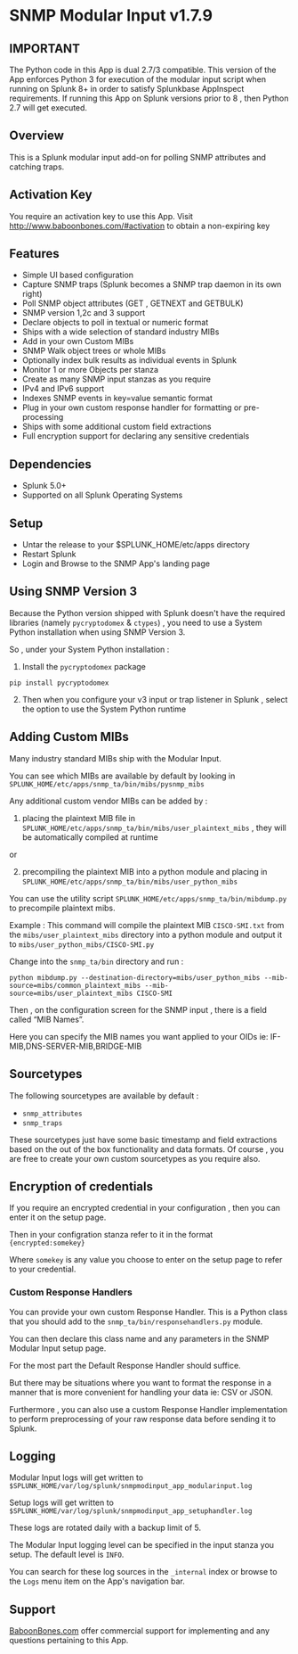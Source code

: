 # SNMP Modular Input v1.7.9

## IMPORTANT

The Python code in this App is dual 2.7/3 compatible.
This version of the App enforces Python 3 for execution of the modular input script when running on Splunk 8+ in order to satisfy Splunkbase AppInspect requirements.
If running this App on Splunk versions prior to 8 , then Python 2.7 will get executed.

## Overview

This is a Splunk modular input add-on for polling SNMP attributes and catching traps.

## Activation Key

You require an activation key to use this App. Visit http://www.baboonbones.com/#activation to obtain a non-expiring key

## Features

* Simple UI based configuration
* Capture SNMP traps (Splunk becomes a SNMP trap daemon in its own right)
* Poll SNMP object attributes (GET , GETNEXT and GETBULK)
* SNMP version 1,2c and 3 support
* Declare objects to poll in textual or numeric format
* Ships with a wide selection of standard industry MIBs
* Add in your own Custom MIBs
* SNMP Walk object trees or whole MIBs
* Optionally index bulk results as individual events in Splunk
* Monitor 1 or more Objects per stanza
* Create as many SNMP input stanzas as you require
* IPv4 and IPv6 support
* Indexes SNMP events in key=value semantic format
* Plug in your own custom response handler for formatting or pre-processing
* Ships with some additional custom field extractions
* Full encryption support for declaring any sensitive credentials

## Dependencies

* Splunk 5.0+
* Supported on all Splunk Operating Systems

## Setup

* Untar the release to your $SPLUNK_HOME/etc/apps directory
* Restart Splunk
* Login and Browse to the SNMP App's landing page


## Using SNMP Version 3 

Because the Python version shipped with Splunk doesn't have the required libraries (namely `pycryptodomex` & `ctypes`) , you need to use a System Python installation when using SNMP Version 3.

So , under your System Python installation : 

1) Install the `pycryptodomex` package 

`pip install pycryptodomex`

2) Then when you configure your v3 input or trap listener in Splunk , select the option to use the System Python runtime


## Adding Custom MIBs

Many industry standard MIBs ship with the Modular Input.

You can see which MIBs are available by default by looking in `SPLUNK_HOME/etc/apps/snmp_ta/bin/mibs/pysnmp_mibs`

Any additional custom vendor MIBs can be added by :

1) placing the plaintext MIB file in `SPLUNK_HOME/etc/apps/snmp_ta/bin/mibs/user_plaintext_mibs` , they will be automatically compiled at runtime

or

2) precompiling the plaintext MIB into a python module and placing in `SPLUNK_HOME/etc/apps/snmp_ta/bin/mibs/user_python_mibs`

You can use the utility script `SPLUNK_HOME/etc/apps/snmp_ta/bin/mibdump.py` to precompile plaintext mibs. 

Example : This command will compile the plaintext MIB `CISCO-SMI.txt` from the `mibs/user_plaintext_mibs` directory into a python module and output it to `mibs/user_python_mibs/CISCO-SMI.py`

Change into the `snmp_ta/bin` directory and run :

`python mibdump.py --destination-directory=mibs/user_python_mibs --mib-source=mibs/common_plaintext_mibs --mib-source=mibs/user_plaintext_mibs CISCO-SMI`

Then , on the configuration screen for the SNMP input , there is a field called “MIB Names”.

Here you can specify the MIB names you want applied to your OIDs ie: IF-MIB,DNS-SERVER-MIB,BRIDGE-MIB

## Sourcetypes

The following sourcetypes are available by default :

* `snmp_attributes`
* `snmp_traps`

These sourcetypes just have some basic timestamp and field extractions based on the out of the box functionality and data formats. Of course , you are free to create your own custom sourcetypes as you require also.

## Encryption of credentials

If you require an encrypted credential in your configuration , then you can enter it on the  setup page.

Then in your configration stanza refer to it in the format `{encrypted:somekey}`

Where `somekey` is any value you choose to enter on the setup page to refer to your credential.

### Custom Response Handlers

You can provide your own custom Response Handler. This is a Python class that you should add to the `snmp_ta/bin/responsehandlers.py` module.

You can then declare this class name and any parameters in the SNMP Modular Input setup page.

For the most part the Default Response Handler should suffice.

But there may be situations where you want to format the response in a manner that is more convenient for handling your data ie: CSV or JSON.

Furthermore , you can also use a custom Response Handler implementation to perform preprocessing of your raw response data before sending it to Splunk.

## Logging

Modular Input logs will get written to `$SPLUNK_HOME/var/log/splunk/snmpmodinput_app_modularinput.log`

Setup logs will get written to `$SPLUNK_HOME/var/log/splunk/snmpmodinput_app_setuphandler.log`

These logs are rotated daily with a backup limit of 5.

The Modular Input logging level can be specified in the input stanza you setup. The default level is `INFO`.

You can search for these log sources in the `_internal` index or browse to the `Logs` menu item on the App's navigation bar.


## Support

[BaboonBones.com](http://www.baboonbones.com#support) offer commercial support for implementing and any questions pertaining to this App.
